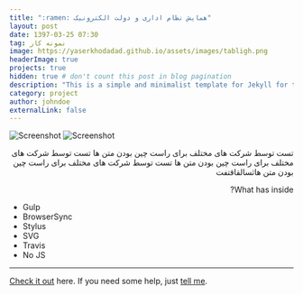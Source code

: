 ```yaml
---
title: ":ramen: همایش نظام اداری و دولت الکترونیک"
layout: post
date: 1397-03-25 07:30
tag: نمونه کار
image: https://yaserkhodadad.github.io/assets/images/tabligh.png
headerImage: true
projects: true
hidden: true # don't count this post in blog pagination
description: "This is a simple and minimalist template for Jekyll for those who likes to eat noodles."
category: project
author: johndoe
externalLink: false
---
```


![Screenshot](https://yaserkhodadad.github.io/assets/port/p1.png)
![Screenshot](https://yaserkhodadad.github.io/assets/port/p2.png)

<p style="direction:rtl">
تست توسط شرکت های مختلف برای راست چین بودن متن ها تست توسط شرکت های مختلف برای راست چین بودن متن ها
تست توسط شرکت های مختلف برای راست چین بودن متن هاثسالقاقتفت
</p>




<p style="direction:rtl">
What has inside?

- Gulp
- BrowserSync
- Stylus
- SVG
- Travis
- No JS
</p>

---

[Check it out](http://sergiokopplin.github.io/indigo/) here.
If you need some help, just [tell me](http://github.com/sergiokopplin/indigo/issues).
